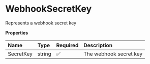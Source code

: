 # WebhookSecretKey

Represents a webhook secret key

**Properties**

| Name      | Type   | Required | Description            |
| :-------- | :----- | :------- | :--------------------- |
| SecretKey | string | ✅       | The webhook secret key |
